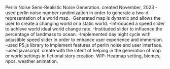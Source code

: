 Perlin Noise Semi-Realistic Noise Generation.
created November, 2023
-used perlin noise number randimization in order to generate a two-d representation of a world map. -Generated map is dynamic and allows the user to create a changing world or a static world. 
-Introduced a speed slider to achieve world ideal world change rate. 
-Instituded slider to influence the percentage of landmass to ocean.
-Implemented day night cycle with adjustible speed slider in order to enhance user experience and immersion. 
-used P5.js library to implement features of perlin noise and user interface. 
-used javascript. 
create with the intent of helping in the generation of map or world settings in fictional story creation. 
WIP: Heatmap setting, biomes, npcs. weather animation. 
